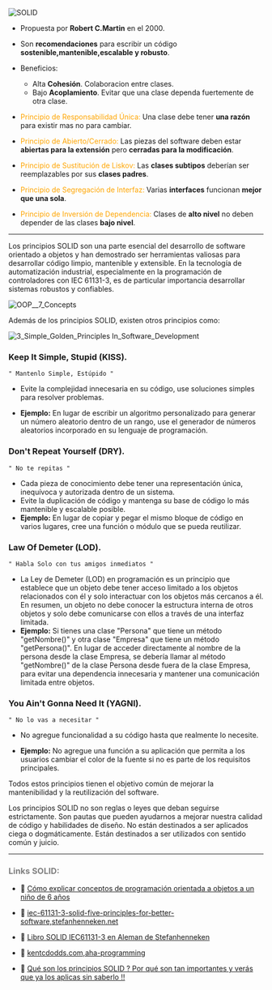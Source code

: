 ![SOLID](../imagenes/SOLID.png)

- Propuesta por **Robert C.Martin** en el 2000.
- Son **recomendaciones** para escribir un código **sostenible,mantenible,escalable y robusto**.
- Beneficios:

    - Alta **Cohesión**. Colaboracion entre clases.
    - Bajo **Acoplamiento**. Evitar que una clase dependa fuertemente de otra clase.


- <span style="color:orange">Principio de Responsabilidad Única:</span> Una clase debe tener **una razón** para existir mas no para cambiar.
- <span style="color:orange">Principio de Abierto/Cerrado:</span> Las piezas del software deben estar **abiertas para la extensión** pero **cerradas para la modificación**.
- <span style="color:orange">Principio de Sustitución de Liskov:</span> Las **clases subtipos** deberían ser reemplazables por sus **clases padres**.
- <span style="color:orange">Principio de Segregación de Interfaz:</span> Varias **interfaces** funcionan **mejor que una sola**.
- <span style="color:orange">Principio de Inversión de Dependencia:</span> Clases de **alto nivel** no deben depender de las clases **bajo nivel**.
***
Los principios SOLID son una parte esencial del desarrollo de software orientado a objetos y han demostrado ser herramientas valiosas para desarrollar código limpio, mantenible y extensible. En la tecnología de automatización industrial, especialmente en la programación de controladores con IEC 61131-3, es de particular importancia desarrollar sistemas robustos y confiables.

![OOP__7_Concepts](../imagenes/OOP__7_Concepts.PNG)

Además de los principios SOLID, existen otros principios como:

![3_Simple_Golden_Principles In_Software_Development](../imagenes/3_Simple_Golden_Principles_In_Software_Development.PNG)

### Keep It Simple, Stupid (KISS).
```
" Mantenlo Simple, Estúpido "
```
- Evite la complejidad innecesaria en su código, use soluciones simples para resolver problemas.

- **Ejemplo:** En lugar de escribir un algoritmo personalizado para generar un número aleatorio dentro de un rango, use el generador de números aleatorios incorporado en su lenguaje de programación.

### Don't Repeat Yourself (DRY).
```
" No te repitas "
```
- Cada pieza de conocimiento debe tener una representación única, inequívoca y autorizada dentro de un sistema.
- Evite la duplicación de código y mantenga su base de código lo más mantenible y escalable posible.
- **Ejemplo:** En lugar de copiar y pegar el mismo bloque de código en varios lugares, cree una función o módulo que se pueda reutilizar.

### Law Of Demeter (LOD).
```
" Habla Solo con tus amigos inmediatos "
```
- La Ley de Demeter (LOD) en programación es un principio que establece que un objeto debe tener acceso limitado a los objetos relacionados con él y solo interactuar con los objetos más cercanos a él. En resumen, un objeto no debe conocer la estructura interna de otros objetos y solo debe comunicarse con ellos a través de una interfaz limitada.
- **Ejemplo:** Si tienes una clase "Persona" que tiene un método "getNombre()" y otra clase "Empresa" que tiene un método "getPersona()". En lugar de acceder directamente al nombre de la persona desde la clase Empresa, se debería llamar al método "getNombre()" de la clase Persona desde fuera de la clase Empresa, para evitar una dependencia innecesaria y mantener una comunicación limitada entre objetos.
### You Ain't Gonna Need It (YAGNI).
```
" No lo vas a necesitar "
```
- No agregue funcionalidad a su código hasta que realmente lo necesite.

- **Ejemplo:** No agregue una función a su aplicación que permita a los usuarios cambiar el color de la fuente si no es parte de los requisitos principales.


Todos estos principios tienen el objetivo común de mejorar la mantenibilidad y la reutilización del software.

Los principios SOLID no son reglas o leyes que deban seguirse estrictamente. Son pautas que pueden ayudarnos a mejorar nuestra calidad de código y habilidades de diseño. No están destinados a ser aplicados ciega o dogmáticamente. Están destinados a ser utilizados con sentido común y juicio.
***
### <span style="color:grey">Links SOLID:</span>
- 🔗 [Cómo explicar conceptos de programación orientada a objetos a un niño de 6 años](https://www.freecodecamp.org/news/object-oriented-programming-concepts-21bb035f7260/#:~:text=The%20four%20principles%20of%20object,abstraction%2C%20inheritance%2C%20and%20polymorphism.)

- 🔗 [iec-61131-3-solid-five-principles-for-better-software,stefanhenneken.net](https://stefanhenneken.net/2021/07/25/iec-61131-3-solid-five-principles-for-better-software/#more-1892)

- 🔗 [Libro SOLID IEC61131-3 en Aleman de Stefanhenneken](https://www.bod.de/buchshop/anwendung-der-solid-prinzipien-mit-der-iec-61131-3-stefan-henneken-9783757870706)

- 🔗 [kentcdodds.com,aha-programming](https://kentcdodds.com/blog/aha-programming)

-  🔗 [Qué son los principios SOLID ? Por qué son tan importantes y verás que ya los aplicas sin saberlo !!](https://www.youtube.com/watch?v=EbpM-i6GZjs)


